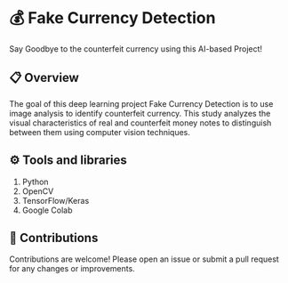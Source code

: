 # :moneybag: Fake Currency Detection

Say Goodbye to the counterfeit currency using this AI-based Project!

## :clipboard: Overview 

The goal of this deep learning project Fake Currency Detection is to use image analysis to identify counterfeit currency. This study analyzes the visual characteristics of real and counterfeit money notes to distinguish between them using computer vision techniques.

## ⚙️ Tools and libraries 

1. Python
2. OpenCV
3. TensorFlow/Keras
4. Google Colab

## 🤝 Contributions

Contributions are welcome! Please open an issue or submit a pull request for any changes or improvements.
